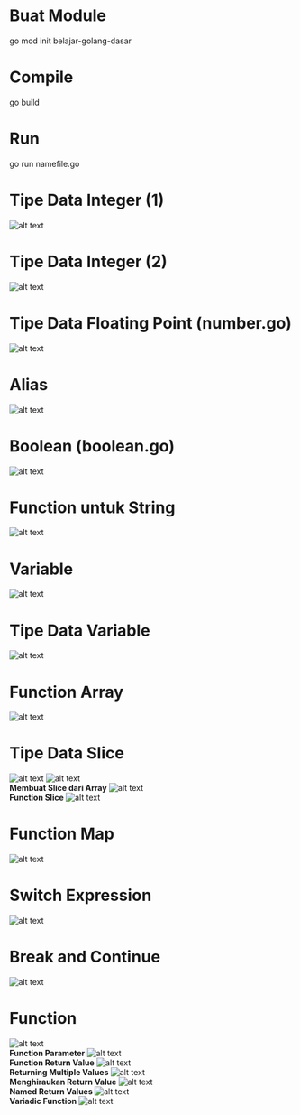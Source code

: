 # Buat Module
go mod init belajar-golang-dasar

# Compile
go build

# Run
go run namefile.go

# Tipe Data Integer (1)
![alt text](image/image.png)

# Tipe Data Integer (2)
![alt text](image/image2.png)

# Tipe Data Floating Point (number.go)
![alt text](image/image3.png)

# Alias
![alt text](image/image4.png)

# Boolean (boolean.go)
![alt text](image/image5.png)

# Function untuk String
![alt text](image/image6.png)

# Variable
![alt text](image/image7.png)

# Tipe Data Variable
![alt text](image/image8.png)

# Function Array
![alt text](image/image9.png)

# Tipe Data Slice
![alt text](image/image10.png)
![alt text](image/image11.png)\
**Membuat Slice dari Array**
![alt text](image/image12.png)\
**Function Slice**
![alt text](image/image13.png)
# Function Map
![alt text](image/image14.png)
# Switch Expression
![alt text](image/image15.png)
# Break and Continue
![alt text](image/image16.png)
# Function
![alt text](image/image17.png)\
**Function Parameter**
![alt text](image/image18.png)\
**Function Return Value**
![alt text](image/image19.png)\
**Returning Multiple Values**
![alt text](image/image20.png)\
**Menghiraukan Return Value**
![alt text](image/image21.png)\
**Named Return Values**
![alt text](image/image22.png)\
**Variadic Function**
![alt text](image/image23.png)